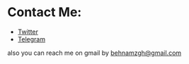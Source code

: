 # Contact Me:
- [Twitter](https://twitter.com/behnamzgh)
- [Telegram](https://t.me/behnamzgh)

also you can reach me on gmail by behnamzgh@gmail.com
